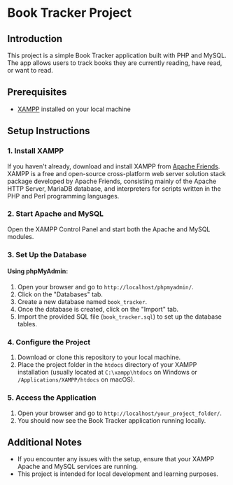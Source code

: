 # Book Tracker Project

## Introduction

This project is a simple Book Tracker application built with PHP and MySQL. The app allows users to track books they are currently reading, have read, or want to read.

## Prerequisites

- [XAMPP](https://www.apachefriends.org/index.html) installed on your local machine

## Setup Instructions

### 1. Install XAMPP

If you haven't already, download and install XAMPP from [Apache Friends](https://www.apachefriends.org/index.html). XAMPP is a free and open-source cross-platform web server solution stack package developed by Apache Friends, consisting mainly of the Apache HTTP Server, MariaDB database, and interpreters for scripts written in the PHP and Perl programming languages.

### 2. Start Apache and MySQL

Open the XAMPP Control Panel and start both the Apache and MySQL modules.

### 3. Set Up the Database

#### Using phpMyAdmin:

1. Open your browser and go to `http://localhost/phpmyadmin/`.
2. Click on the "Databases" tab.
3. Create a new database named `book_tracker`.
4. Once the database is created, click on the "Import" tab.
5. Import the provided SQL file (`book_tracker.sql`) to set up the database tables.
   
### 4. Configure the Project

1. Download or clone this repository to your local machine.
2. Place the project folder in the `htdocs` directory of your XAMPP installation (usually located at `C:\xampp\htdocs` on Windows or `/Applications/XAMPP/htdocs` on macOS).

### 5. Access the Application

1. Open your browser and go to `http://localhost/your_project_folder/`.
2. You should now see the Book Tracker application running locally.

## Additional Notes

- If you encounter any issues with the setup, ensure that your XAMPP Apache and MySQL services are running.
- This project is intended for local development and learning purposes.

